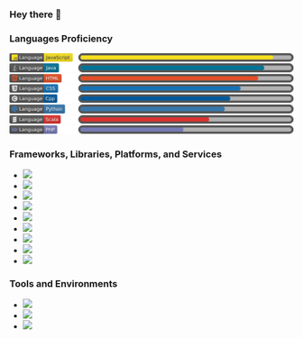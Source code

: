 ### Hey there 👋

### Languages Proficiency

<img src="badges/js.svg" alt="prog">
<br/ >
<img src="badges/java.svg" alt="prog">
<br/ >
<img src="badges/html.svg" alt="prog">
<br/ >
<img src="badges/css.svg" alt="prog">
<br/ >
<img src="badges/cpp.svg" alt="prog">
<br/ >
<img src="badges/py.svg" alt="prog">
<br/ >
<img src="badges/scala.svg" alt="prog">
<br/ >
<img src="badges/php.svg" alt="prog">
<br/ >

### Frameworks, Libraries, Platforms, and Services

- [![](https://img.shields.io/badge/JavaScript_Framework-React-61DAFB?logo=React&logoColor=white)](https://reactjs.org/)
- [![](https://img.shields.io/badge/JavaScript_Framework-React_Native-61DAFB?logo=React&logoColor=white)](https://reactnative.dev/)
- [![](https://img.shields.io/badge/JavaScript_Library-Redux-764ABC?logo=Redux&logoColor=white)](https://redux.js.org/)
- [![](https://img.shields.io/badge/JavaScript_Library-React_Router-CA4245?logo=React%20Router&logoColor=white)](https://reactrouter.com/)
- [![](https://img.shields.io/badge/Database-MongoDB-47A248?logo=MongoDB&logoColor=white)](https://www.mongodb.com/2)
- [![](https://img.shields.io/badge/Services-Google_Cloud-4285F4?logo=Google%20Cloud&logoColor=white)](https://cloud.google.com/)
- [![](https://img.shields.io/badge/Services-Amazon_AWS-232F3E?logo=Amazon%20AWS&logoColor=white)](https://aws.amazon.com/)
- [![](https://img.shields.io/badge/Mini_PC-Raspberry_Pi-C51A4A?logo=Raspberry%20Pi&logoColor=white)](https://www.raspberrypi.org/)
- [![](https://img.shields.io/badge/MCU-Arduino-00979D?logo=Arduino&logoColor=white)](https://www.raspberrypi.org/)

### Tools and Environments

- [![](https://img.shields.io/badge/Editor-VSCode-007ACC?logo=Visual%20Studio%20Code&logoColor=white)](https://code.visualstudio.com/)
- [![](https://img.shields.io/badge/IDE-Intellij-000000?logo=IntelliJ%20IDEA&logoColor=white)](https://www.jetbrains.com/idea/)
- [![](https://img.shields.io/badge/IDE-Eclipse-2C2255?logo=Eclipse%20IDE&logoColor=white)](https://www.eclipse.org/)
